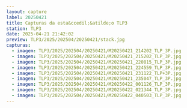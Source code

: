 ```yaml
---
layout: capture
label: 20250421
title: Capturas da esta&ccedil;&atilde;o TLP3
station: TLP3
date: 2025-04-21 21:42:02
preview: TLP3/2025/202504/20250421/stack.jpg
capturas:
  - imagem: TLP3/2025/202504/20250421/M20250421_214202_TLP_3P.jpg
  - imagem: TLP3/2025/202504/20250421/M20250421_215202_TLP_3P.jpg
  - imagem: TLP3/2025/202504/20250421/M20250421_220815_TLP_3P.jpg
  - imagem: TLP3/2025/202504/20250421/M20250421_224559_TLP_3P.jpg
  - imagem: TLP3/2025/202504/20250421/M20250421_231122_TLP+3P.jpg
  - imagem: TLP3/2025/202504/20250421/M20250421_235047_TLP_3P.jpg
  - imagem: TLP3/2025/202504/20250421/M20250422_001126_TLP_3P.jpg
  - imagem: TLP3/2025/202504/20250421/M20250422_021344_TLP_3P.jpg
  - imagem: TLP3/2025/202504/20250421/M20250422_040503_TLP_3P.jpg
---
```

